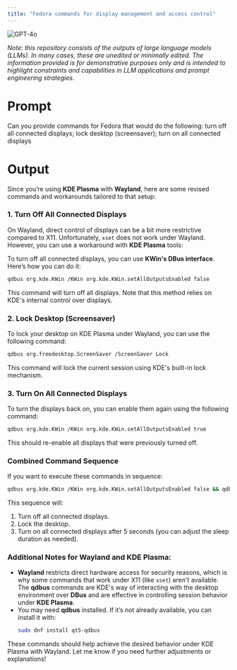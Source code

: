 ```yaml
---
title: "Fedora commands for display management and access control"
---
```

![GPT-4o](https://img.shields.io/badge/GPT--4o-3333FF?style=for-the-badge&logo=openai&logoColor=white)



*Note: this repository consists of the outputs of large language models (LLMs). In many cases, these are unedited or minimally edited. The information provided is for demonstrative purposes only and is intended to highlight constraints and capabilities in LLM applications and prompt engineering strategies.*


# Prompt

Can you provide commands for Fedora that would do the following: turn off all connected displays; lock desktop (screensaver); turn on all connected displays

# Output

Since you’re using **KDE Plasma** with **Wayland**, here are some revised commands and workarounds tailored to that setup:

### 1. **Turn Off All Connected Displays**
On Wayland, direct control of displays can be a bit more restrictive compared to X11. Unfortunately, `xset` does not work under Wayland. However, you can use a workaround with **KDE Plasma** tools:

To turn off all connected displays, you can use **KWin's DBus interface**. Here’s how you can do it:

```bash
qdbus org.kde.KWin /KWin org.kde.KWin.setAllOutputsEnabled false
```

This command will turn off all displays. Note that this method relies on KDE's internal control over displays.

### 2. **Lock Desktop (Screensaver)**
To lock your desktop on KDE Plasma under Wayland, you can use the following command:

```bash
qdbus org.freedesktop.ScreenSaver /ScreenSaver Lock
```

This command will lock the current session using KDE's built-in lock mechanism.

### 3. **Turn On All Connected Displays**
To turn the displays back on, you can enable them again using the following command:

```bash
qdbus org.kde.KWin /KWin org.kde.KWin.setAllOutputsEnabled true
```

This should re-enable all displays that were previously turned off.

### Combined Command Sequence
If you want to execute these commands in sequence:

```bash
qdbus org.kde.KWin /KWin org.kde.KWin.setAllOutputsEnabled false && qdbus org.freedesktop.ScreenSaver /ScreenSaver Lock && sleep 5 && qdbus org.kde.KWin /KWin org.kde.KWin.setAllOutputsEnabled true
```

This sequence will:
1. Turn off all connected displays.
2. Lock the desktop.
3. Turn on all connected displays after 5 seconds (you can adjust the sleep duration as needed).

### Additional Notes for Wayland and KDE Plasma:
- **Wayland** restricts direct hardware access for security reasons, which is why some commands that work under X11 (like `xset`) aren't available. The **qdbus** commands are KDE's way of interacting with the desktop environment over **DBus** and are effective in controlling session behavior under **KDE Plasma**.
- You may need **qdbus** installed. If it’s not already available, you can install it with:
  ```bash
  sudo dnf install qt5-qdbus
  ``` 

These commands should help achieve the desired behavior under KDE Plasma with Wayland. Let me know if you need further adjustments or explanations!